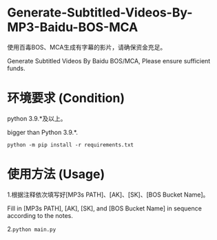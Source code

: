 # Generate-Subtitled-Videos-By-MP3-Baidu-BOS-MCA

使用百毒BOS、MCA生成有字幕的影片，请确保资金充足。

Generate Subtitled Videos By Baidu BOS/MCA, Please ensure sufficient funds.

# 环境要求 (Condition)

python 3.9.*及以上。

bigger than Python 3.9.*.

`python -m pip install -r requirements.txt`

# 使用方法 (Usage)

1.根据注释依次填写好[MP3s PATH]、[AK]、[SK]、[BOS Bucket Name]。

Fill in [MP3s PATH], [AK], [SK], and [BOS Bucket Name] in sequence according to the notes.

2.`python main.py`
